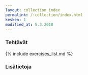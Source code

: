 ```yaml
---
layout: collection_index
permalink: /:collection/index.html
kesken: 1
modified_at: 5.3.2018
---
```




### Tehtävät

{% include exercises_list.md %}

### Lisätietoja
